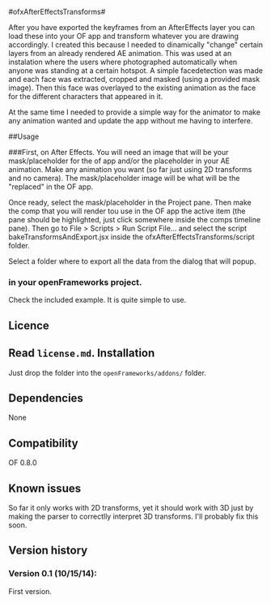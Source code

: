 #ofxAfterEffectsTransforms#

After you have exported the keyframes from an AfterEffects layer you can load these into your OF app and transform whatever you are drawing accordingly.
I created this because I needed to dinamically "change" certain layers from an already rendered AE animation. 
This was used at an instalation where the users where photographed automatically when anyone was standing at a certain hotspot. A simple facedetection was made and each face was extracted, cropped and masked (using a provided mask image). Then this face was overlayed to the existing animation as the face for the different characters that appeared in it.

At the same time I needed to provide a simple way for the animator to make any animation wanted and update the app without me having to interfere.


##Usage

###First, on After Effects.
You will need an image that will be your mask/placeholder for the of app and/or the placeholder in your AE animation.
Make any animation you want (so far just using 2D transforms and no camera).
The mask/placeholder image will be what will be the "replaced" in the OF app.

Once ready, select the mask/placeholder in the Project pane. Then make the comp that you will render tou use in the OF app the active item (the pane should be highlighted, just click somewhere inside the comps timeline pane).
Then go to File > Scripts > Run Script File... and select the script bakeTransformsAndExport.jsx inside the ofxAfterEffectsTransforms/script folder.

Select a folder where to export all the data from the dialog that will popup.

### in your openFrameworks project.

Check the included example.
It is quite simple to use.



Licence
-------
Read `license.md`.
Installation
------------
Just drop the folder into the `openFrameworks/addons/` folder.

Dependencies
------------
None

Compatibility
------------
OF 0.8.0

Known issues
------------
So far it only works with 2D transforms, yet it should work with 3D just by making the parser to  correctlly interpret 3D transforms. I'll probably fix this soon.

Version history
------------

### Version 0.1 (10/15/14):
First version.


